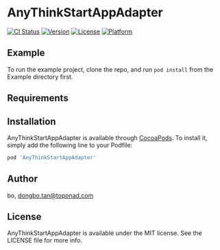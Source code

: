 # AnyThinkStartAppAdapter

[![CI Status](https://img.shields.io/travis/bo/AnyThinkStartAppAdapter.svg?style=flat)](https://travis-ci.org/bo/AnyThinkStartAppAdapter)
[![Version](https://img.shields.io/cocoapods/v/AnyThinkStartAppAdapter.svg?style=flat)](https://cocoapods.org/pods/AnyThinkStartAppAdapter)
[![License](https://img.shields.io/cocoapods/l/AnyThinkStartAppAdapter.svg?style=flat)](https://cocoapods.org/pods/AnyThinkStartAppAdapter)
[![Platform](https://img.shields.io/cocoapods/p/AnyThinkStartAppAdapter.svg?style=flat)](https://cocoapods.org/pods/AnyThinkStartAppAdapter)

## Example

To run the example project, clone the repo, and run `pod install` from the Example directory first.

## Requirements

## Installation

AnyThinkStartAppAdapter is available through [CocoaPods](https://cocoapods.org). To install
it, simply add the following line to your Podfile:

```ruby
pod 'AnyThinkStartAppAdapter'
```

## Author

bo, dongbo.tan@toponad.com

## License

AnyThinkStartAppAdapter is available under the MIT license. See the LICENSE file for more info.
